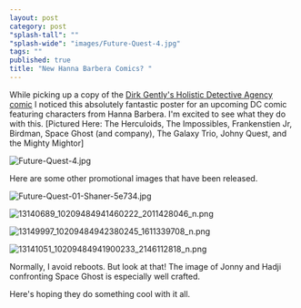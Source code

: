 ```yaml
---
layout: post
category: post
"splash-tall": ""
"splash-wide": "images/Future-Quest-4.jpg"
tags: ""
published: true
title: "New Hanna Barbera Comics? "
---
```

While picking up a copy of the [Dirk Gently's Holistic Detective Agency comic](http://amzn.to/23uPSNK) I noticed this absolutely fantastic poster for an upcoming DC comic featuring characters from Hanna Barbera. I'm excited to see what they do with this. [Pictured Here: The Herculoids, The Impossibles, Frankenstien Jr, Birdman, Space Ghost (and company), The Galaxy Trio, Johny Quest, and the Mighty Mightor] 

![Future-Quest-4.jpg]({{site.baseurl}}/images/Future-Quest-4.jpg)

Here are some other promotional images that have been released. 

![Future-Quest-01-Shaner-5e734.jpg]({{site.baseurl}}/images/Future-Quest-01-Shaner-5e734.jpg)

![13140689_10209484941460222_2011428046_n.png]({{site.baseurl}}/images/13140689_10209484941460222_2011428046_n.png)

![13149997_10209484942380245_1611339708_n.png]({{site.baseurl}}/images/13149997_10209484942380245_1611339708_n.png)

![13141051_10209484941900233_2146112818_n.png]({{site.baseurl}}/images/13141051_10209484941900233_2146112818_n.png)

Normally, I avoid reboots. But look at that! The image of Jonny and Hadji confronting Space Ghost is especially well crafted. 

Here's hoping they do something cool with it all.
